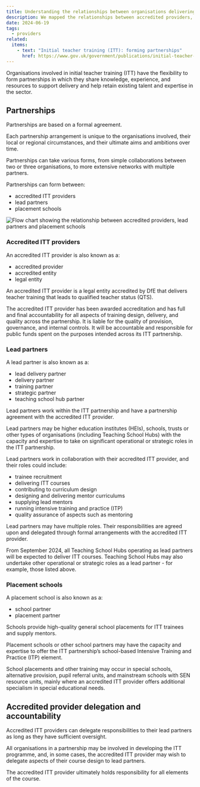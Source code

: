 ```yaml
---
title: Understanding the relationships between organisations delivering initial teacher training
description: We mapped the relationships between accredited providers, lead partners and placement schools delivering initial teacher training
date: 2024-06-19
tags:
  - providers
related:
  items:
    - text: "Initial teacher training (ITT): forming partnerships"
      href: https://www.gov.uk/government/publications/initial-teacher-training-itt-forming-partnerships
---
```


Organisations involved in initial teacher training (ITT) have the flexibility to form partnerships in which they share knowledge, experience, and resources to support delivery and help retain existing talent and expertise in the sector.

## Partnerships

Partnerships are based on a formal agreement.

Each partnership arrangement is unique to the organisations involved, their local or regional circumstances, and their ultimate aims and ambitions over time.

Partnerships can take various forms, from simple collaborations between two or three
organisations, to more extensive networks with multiple partners.

Partnerships can form between:

- accredited ITT providers
- lead partners
- placement schools

![Flow chart showing the relationship between accredited providers, lead partners and placement schools](organisation-relationships.png "Flow chart showing the relationship between accredited providers, lead partners and placement schools")

### Accredited ITT providers

An accredited ITT provider is also known as a:

- accredited provider
- accredited entity
- legal entity

An accredited ITT provider is a legal entity accredited by DfE that delivers teacher training that leads to qualified teacher status (QTS).

The accredited ITT provider has been awarded accreditation and has full and final accountability for all aspects of training design, delivery, and quality across the partnership. It is liable for the quality of provision, governance, and internal controls. It will be accountable and responsible for public funds spent on the purposes intended across its ITT partnership.

### Lead partners

A lead partner is also known as a:

- lead delivery partner
- delivery partner
- training partner
- strategic partner
- teaching school hub partner

Lead partners work within the ITT partnership and have a partnership agreement with the accredited ITT provider.

Lead partners may be higher education institutes (HEIs), schools, trusts or other types of organisations (including Teaching School Hubs) with the capacity and expertise to take on significant operational or strategic roles in the ITT partnership.

Lead partners work in collaboration with their accredited ITT provider, and their roles could include:

- trainee recruitment
- delivering ITT courses
- contributing to curriculum design
- designing and delivering mentor curriculums
- supplying lead mentors
- running intensive training and practice (ITP)
- quality assurance of aspects such as mentoring

Lead partners may have multiple roles. Their responsibilities are agreed upon and
delegated through formal arrangements with the accredited ITT provider.

From September 2024, all Teaching School Hubs operating as lead partners will be
expected to deliver ITT courses. Teaching School Hubs may also undertake other operational or strategic roles as a lead partner - for example, those listed above.

### Placement schools

A placement school is also known as a:

- school partner
- placement partner

Schools provide high-quality general school placements for ITT trainees and supply mentors.

Placement schools or other school partners may have the capacity and expertise to offer the ITT partnership’s school-based Intensive Training and Practice (ITP) element.

School placements and other training may occur in special schools, alternative provision, pupil referral units, and mainstream schools with SEN resource units, mainly where an accredited ITT provider offers additional specialism in special educational needs.

## Accredited provider delegation and accountability

Accredited ITT providers can delegate responsibilities to their lead partners as long as they have sufficient oversight.

All organisations in a partnership may be involved in developing the ITT programme, and, in some cases, the accredited ITT provider may wish to delegate aspects of their course design to lead partners.

The accredited ITT provider ultimately holds responsibility for all elements of the course.
